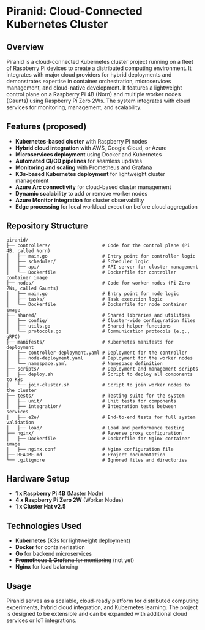 # Piranid: Cloud-Connected Kubernetes Cluster

## Overview

Piranid is a cloud-connected Kubernetes cluster project running on a fleet of Raspberry Pi devices to create a distributed computing environment. It integrates with major cloud providers for hybrid deployments and demonstrates expertise in container orchestration, microservices management, and cloud-native development. It features a lightweight control plane on a Raspberry Pi 4B (Norn) and multiple worker nodes (Gaunts) using Raspberry Pi Zero 2Ws. The system integrates with cloud services for monitoring, management, and scalability.

## Features (proposed)

- **Kubernetes-based cluster** with Raspberry Pi nodes
- **Hybrid cloud integration** with AWS, Google Cloud, or Azure
- **Microservices deployment** using Docker and Kubernetes
- **Automated CI/CD pipelines** for seamless updates
- **Monitoring and scaling** with Prometheus and Grafana
- **K3s-based Kubernetes deployment** for lightweight cluster management
- **Azure Arc connectivity** for cloud-based cluster management
- **Dynamic scalability** to add or remove worker nodes
- **Azure Monitor integration** for cluster observability
- **Edge processing** for local workload execution before cloud aggregation

## Repository Structure

``` plaintext
piranid/
├── controllers/                   # Code for the control plane (Pi 4B, called Norn)
│   ├── main.go                    # Entry point for controller logic
│   ├── scheduler/                 # Scheduler logic
│   ├── api/                       # API server for cluster management
│   └── Dockerfile                 # Dockerfile for controller container image
├── nodes/                         # Code for worker nodes (Pi Zero 2Ws, called Gaunts)
│   ├── main.go                    # Entry point for node logic
│   ├── tasks/                     # Task execution logic
│   └── Dockerfile                 # Dockerfile for node container image
├── shared/                        # Shared libraries and utilities
│   ├── config/                    # Cluster-wide configuration files
│   ├── utils.go                   # Shared helper functions
│   └── protocols.go               # Communication protocols (e.g., gRPC)
├── manifests/                     # Kubernetes manifests for deployment
│   ├── controller-deployment.yaml # Deployment for the controller
│   ├── node-deployment.yaml       # Deployment for the worker nodes
│   └── namespace.yaml             # Namespace definition
├── scripts/                       # Deployment and management scripts
│   ├── deploy.sh                  # Script to deploy all components to K8s
│   └── join-cluster.sh            # Script to join worker nodes to the cluster
├── tests/                         # Testing suite for the system
│   ├── unit/                      # Unit tests for components
│   ├── integration/               # Integration tests between services
│   ├── e2e/                       # End-to-end tests for full system validation
│   ├── load/                      # Load and performance testing
├── nginx/                         # Reverse proxy configuration
│   ├── Dockerfile                 # Dockerfile for Nginx container image
│   ├── nginx.conf                 # Nginx configuration file
├── README.md                      # Project documentation
└── .gitignore                     # Ignored files and directories
```

## Hardware Setup

- **1 x Raspberry Pi 4B** (Master Node)
- **4 x Raspberry Pi Zero 2W** (Worker Nodes)
- **1 x Cluster Hat v2.5**

## Technologies Used

- **Kubernetes** (K3s for lightweight deployment)
- **Docker** for containerization
- **Go** for backend microservices
- ~~**Prometheus & Grafana** for monitoring~~ (not yet)
- **Nginx** for load balancing

## Usage

Piranid serves as a scalable, cloud-ready platform for distributed computing experiments, hybrid cloud integration, and Kubernetes learning. The project is designed to be extensible and can be expanded with additional cloud services or IoT integrations.
